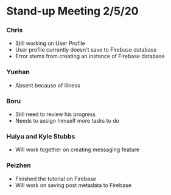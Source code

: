 # Stand-up Meeting 2/5/20

### Chris
* Still working on User Profile
* User profile currently doesn't save to Firebase database
* Error stems from creating an instance of Firebase database

### Yuehan
* Absent because of illness

### Boru
* Still need to review his progress
* Needs to assign himself more tasks to do

### Huiyu and Kyle Stubbs
* Will work together on creating messaging feature

### Peizhen
* Finished the tutorial on Firebase
* Will work on saving post metadata to Firebase